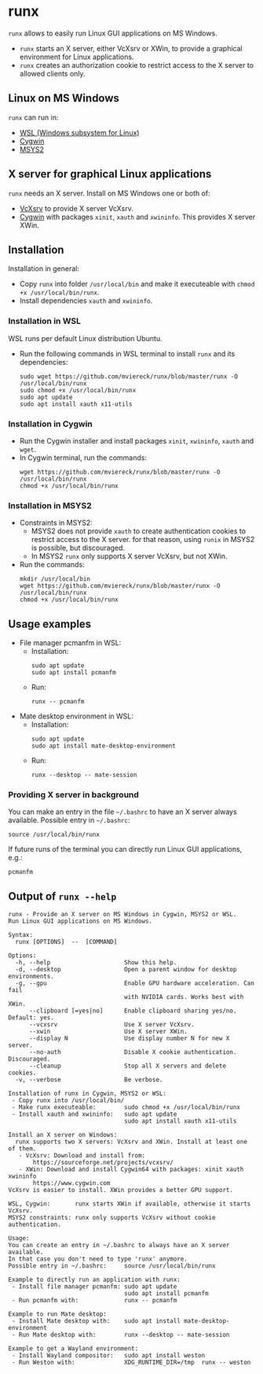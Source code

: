 # runx
`runx` allows to easily run Linux GUI applications on MS Windows.
 - `runx` starts an X server, either VcXsrv or XWin, to provide a graphical environment for Linux applications.
 - `runx` creates an authorization cookie to restrict access to the X server to allowed clients only.

## Linux on MS Windows
`runx` can run in:
 - [WSL (Windows subsystem for Linux)](https://docs.microsoft.com/en-us/windows/wsl/about)
 - [Cygwin](https://www.cygwin.com/) 
 - [MSYS2](https://www.msys2.org/)

## X server for graphical Linux applications
`runx` needs an X server. Install on MS Windows one or both of:
 - [VcXsrv](https://sourceforge.net/projects/vcxsrv/) to provide X server VcXsrv.
 - [Cygwin](https://www.cygwin.com) with packages `xinit`, `xauth` and `xwininfo`. This provides X server XWin.

## Installation
Installation in general:
 - Copy `runx` into folder `/usr/local/bin` and make it executeable with `chmod +x /usr/local/bin/runx`.
 - Install dependencies `xauth` and `xwininfo`.
### Installation in WSL
WSL runs per default Linux distribution Ubuntu. 
 - Run the following commands in WSL terminal to install `runx` and its dependencies:
   ```
   sudo wget https://github.com/mviereck/runx/blob/master/runx -O /usr/local/bin/runx
   sudo chmod +x /usr/local/bin/runx
   sudo apt update
   sudo apt install xauth x11-utils
   ```
### Installation in Cygwin
 - Run the Cygwin installer and install packages `xinit`, `xwininfo`, `xauth` and `wget`.
 - In Cygwin terminal, run the commands:
   ```
   wget https://github.com/mviereck/runx/blob/master/runx -O /usr/local/bin/runx
   chmod +x /usr/local/bin/runx
   ```
### Installation in MSYS2
 - Constraints in MSYS2: 
   - MSYS2 does not provide `xauth` to create authentication cookies to restrict access to the X server.
for that reason, using `runix` in MSYS2 is possible, but discouraged. 
   - In MSYS2 `runx` only supports X server VcXsrv, but not XWin.
 - Run the commands:
   ```
   mkdir /usr/local/bin
   wget https://github.com/mviereck/runx/blob/master/runx -O /usr/local/bin/runx
   chmod +x /usr/local/bin/runx
   ```

## Usage examples
 - File manager pcmanfm in WSL:
   - Installation:
     ```
     sudo apt update
     sudo apt install pcmanfm
     ```
   - Run:
     ```
     runx -- pcmanfm
     ```
 - Mate desktop environment in WSL:
   - Installation:
     ```
     sudo apt update
     sudo apt install mate-desktop-environment
     ```
   - Run:
     ```
     runx --desktop -- mate-session
     ```
### Providing X server in background
You can make an entry in the file `~/.bashrc` to have an X server always available.
Possible entry in `~/.bashrc`:
```
source /usr/local/bin/runx
```
If future runs of the terminal you can directly run Linux GUI applications, e.g.:
```
pcmanfm
```

## Output of `runx --help`
```
runx - Provide an X server on MS Windows in Cygwin, MSYS2 or WSL.
Run Linux GUI applications on MS Windows.

Syntax:
  runx [OPTIONS]  --  [COMMAND]

Options:
  -h, --help                     Show this help.
  -d, --desktop                  Open a parent window for desktop environments.
  -g, --gpu                      Enable GPU hardware acceleration. Can fail 
                                 with NVIDIA cards. Works best with XWin.
      --clipboard [=yes|no]      Enable clipboard sharing yes/no. Default: yes.
      --vcxsrv                   Use X server VcXsrv.
      --xwin                     Use X server XWin.
      --display N                Use display number N for new X server.
      --no-auth                  Disable X cookie authentication. Discouraged.
      --cleanup                  Stop all X servers and delete cookies.
  -v, --verbose                  Be verbose.

Installation of runx in Cygwin, MSYS2 or WSL:
 - Copy runx into /usr/local/bin/
 - Make runx executeable:        sudo chmod +x /usr/local/bin/runx
 - Install xauth and xwininfo:   sudo apt update
                                 sudo apt install xauth x11-utils
 
Install an X server on Windows:
  runx supports two X servers: VcXsrv and XWin. Install at least one of them.
   - VcXsrv: Download and install from: 
       https://sourceforge.net/projects/vcxsrv/
   - XWin: Download and install Cygwin64 with packages: xinit xauth xwininfo
       https://www.cygwin.com
VcXsrv is easier to install. XWin provides a better GPU support.

WSL, Cygwin:       runx starts XWin if available, otherwise it starts VcXsrv.
MSYS2 constraints: runx only supports VcXsrv without cookie authentication.

Usage:
You can create an entry in ~/.bashrc to always have an X server available.
In that case you don't need to type 'runx' anymore.
Possible entry in ~/.bashrc:     source /usr/local/bin/runx

Example to directly run an application with runx:
 - Install file manager pcmanfm: sudo apt update
                                 sudo apt install pcmanfm
 - Run pcmanfm with:             runx -- pcmanfm

Example to run Mate desktop:
 - Install Mate desktop with:    sudo apt install mate-desktop-environment
 - Run Mate desktop with:        runx --desktop -- mate-session
 
Example to get a Wayland environment:
 - Install Wayland compositor:   sudo apt install weston
 - Run Weston with:              XDG_RUNTIME_DIR=/tmp  runx -- weston
 ```
 
